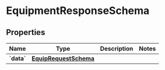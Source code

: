 
# EquipmentResponseSchema

## Properties
Name | Type | Description | Notes
------------ | ------------- | ------------- | -------------
**&#x60;data&#x60;** | [**EquipRequestSchema**](EquipRequestSchema.md) |  | 




